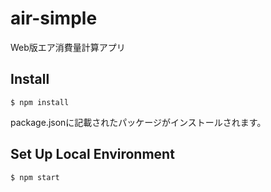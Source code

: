 # air-simple

Web版エア消費量計算アプリ

## Install
```
$ npm install
```
package.jsonに記載されたパッケージがインストールされます。

## Set Up Local Environment
```
$ npm start
```
